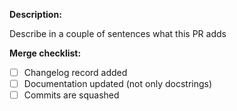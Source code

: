 **Description:**

Describe in a couple of sentences what this PR adds

**Merge checklist:**
- [ ] Changelog record added
- [ ] Documentation updated (not only docstrings)
- [ ] Commits are squashed
